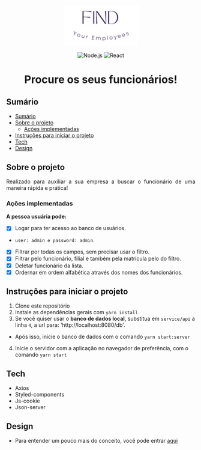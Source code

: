 <p align="center">
  <img alt="logo da findLogo" src="src/assets/image/findLogo.png" width="200px">
</p>

<p align="center">
  <img src="https://img.shields.io/badge/Node.js-16.10.0-purple" alt="Node.js">
  <img src="https://img.shields.io/badge/React-18.1.0-pink" alt="React">
</p>

<h1 align="center">Procure os seus funcionários!</h1>

## Sumário

- [Sumário](#sumário)
- [Sobre o projeto](#sobre-o-projeto)
  - [Ações implementadas](#ações-implementadas)
- [Instruções para iniciar o projeto](#instruções-para-iniciar-o-projeto)
- [Tech](#tech)
- [Design](#design)

## Sobre o projeto

<p align="justify">Realizado para auxiliar a sua empresa a buscar o funcionário de uma maneira rápida e prática!
  
### Ações implementadas 
  
**A pessoa usuária pode:**  
- [X] Logar para ter acesso ao banco de usuários.
-  `user: admin e password: admin`.
- [X] Filtrar por todas os campos, sem precisar usar o filtro.
- [X] Filtrar pelo funcionário, filial e também pela matrícula pelo do filtro.
- [X] Deletar funcionário da lista.
- [X] Ordernar em ordem alfabética através dos nomes dos funcionários. 
  
</p>

## Instruções para iniciar o projeto

1. Clone este repositório
2. Instale as dependências gerais com `yarn install`
3. Se você quiser usar o **banco de dados local**, substitua em `service/api` a linha `4`, a url para: 'http://localhost:8080/db'. 
 - Após isso, inicie o banco de dados com o comando `yarn start:server`

4. Inicie o servidor com a aplicação no navegador de preferência, com o comando `yarn start`

## Tech

- Axios
- Styled-components
- Js-cookie
- Json-server

## Design
- Para entender um pouco mais do conceito, você pode entrar [aqui](Design.md)
